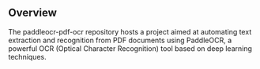 ## Overview
The paddleocr-pdf-ocr repository hosts a project aimed at automating text extraction and recognition from PDF documents using PaddleOCR, a powerful OCR (Optical Character Recognition) tool based on deep learning techniques.
